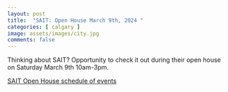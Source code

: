 ```yaml
---
layout: post
title:  "SAIT: Open House March 9th, 2024 "
categories: [ calgary ]
image: assets/images/city.jpg
comments: false
---
```


Thinking about SAIT?  Opportunity to check it out during their open house on Saturday March 9th 10am-3pm.

[SAIT Open House schedule of events](https://www.sait.ca/open-house)



 